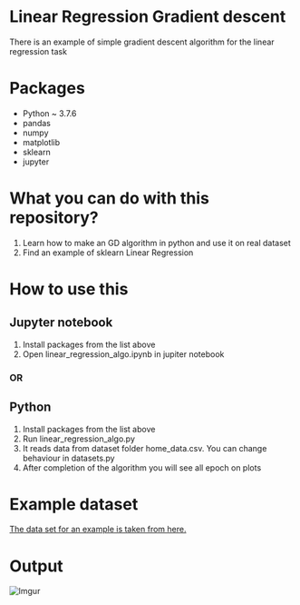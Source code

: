 # Linear Regression Gradient descent

There is an example of simple gradient descent algorithm for the linear regression task

# Packages
* Python ~ 3.7.6
* pandas
* numpy
* matplotlib
* sklearn
* jupyter 

# What you can do with this repository?
1. Learn how to make an GD algorithm in python and use it on real dataset
2. Find an example of sklearn Linear Regression

# How to use this

## Jupyter notebook

1. Install packages from the list above
2. Open linear_regression_algo.ipynb in jupiter notebook

### OR

## Python

1. Install packages from the list above
2. Run linear_regression_algo.py
3. It reads data from dataset folder home_data.csv. You can change behaviour in datasets.py
4. Аfter completion of the algorithm you will see all epoch on plots

# Example dataset

[The data set for an example is taken from here.](https://www.kaggle.com/prakharrathi25/home-prices-dataset)


# Output

![Imgur](https://i.imgur.com/sDfveuE.png)

